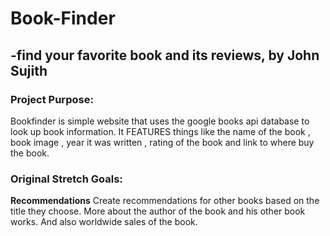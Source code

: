 # Book-Finder 

## -find your favorite book and its reviews, by John Sujith 



### **Project Purpose:**

Bookfinder is simple website that uses the google books api database to look up book information.
It FEATURES things like the name of the book , book image , year it was written , rating of the book and link to where buy the book. 

### **Original Stretch Goals:**

**Recommendations** Create recommendations for other books based on the title they choose. 
More about the author of the book and his other book works. And also worldwide sales of the book. 
